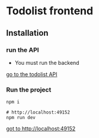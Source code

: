 # Todolist frontend

## Installation

### run the API

- You must run the backend

[go to the todolist API](https://github.com/christianbueno1/todolist-api)

### Run the project

```
npm i

# http://localhost:49152
npm run dev

```

[got to http://localhost:49152](http://localhost:49152)

